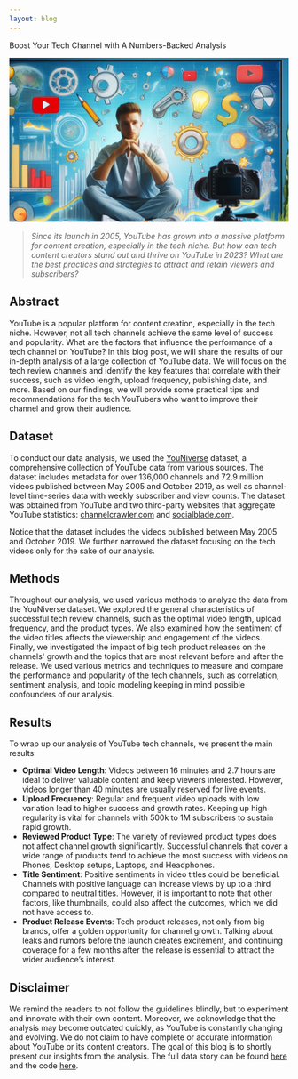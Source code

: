 ```yaml
---
layout: blog
---
```

<span class="post-title">Boost Your Tech Channel with A Numbers-Backed Analysis</span>

![thumbnail](/imgs/youtube_analysis_1.png)

>*Since its launch in 2005, YouTube has grown into a massive platform for content creation, especially in the tech niche. But how can tech content creators stand out and thrive on YouTube in 2023? What are the best practices and strategies to attract and retain viewers and subscribers?*

## <span class="section-bar"></span> Abstract

YouTube is a popular platform for content creation, especially in the tech niche. However, not all tech channels achieve the same level of success and popularity. What are the factors that influence the performance of a tech channel on YouTube? In this blog post, we will share the results of our in-depth analysis of a large collection of YouTube data. We will focus on the tech review channels and identify the key features that correlate with their success, such as video length, upload frequency, publishing date, and more. Based on our findings, we will provide some practical tips and recommendations for the tech YouTubers who want to improve their channel and grow their audience. 

## <span class="section-bar"></span> Dataset

To conduct our data analysis, we used the [YouNiverse](https://arxiv.org/abs/2012.10378) dataset, a comprehensive collection of YouTube data from various sources. The dataset includes metadata for over 136,000 channels and 72.9 million videos published between May 2005 and October 2019, as well as channel-level time-series data with weekly subscriber and view counts. The dataset was obtained from YouTube and two third-party websites that aggregate YouTube statistics: [channelcrawler.com](http://channelcrawler.com/) and [socialblade.com](http://socialblade.com/). 

Notice that the dataset includes the videos published between May 2005 and October 2019. We further narrowed the dataset focusing on the tech videos only for the sake of our analysis.

## <span class="section-bar"></span> Methods

Throughout our analysis, we used various methods to analyze the data from the YouNiverse dataset. We explored the general characteristics of successful tech review channels, such as the optimal video length, upload frequency, and the product types. We also examined how the sentiment of the video titles affects the viewership and engagement of the videos. Finally, we investigated the impact of big tech product releases on the channels' growth and the topics that are most relevant before and after the release. We used various metrics and techniques to measure and compare the performance and popularity of the tech channels, such as correlation, sentiment analysis, and topic modeling keeping in mind possible confounders of our analysis.

## <span class="section-bar"></span> Results

To wrap up our analysis of YouTube tech channels, we present the main results:

- **Optimal Video Length**: Videos between 16 minutes and 2.7 hours are ideal to deliver valuable content and keep viewers interested. However, videos longer than 40 minutes are usually reserved for live events.
- **Upload Frequency**: Regular and frequent video uploads with low variation lead to higher success and growth rates. Keeping up high regularity is vital for channels with 500k to 1M subscribers to sustain rapid growth.
- **Reviewed Product Type**: The variety of reviewed product types does not affect channel growth significantly. Successful channels that cover a wide range of products tend to achieve the most success with videos on Phones, Desktop setups, Laptops, and Headphones.
- **Title Sentiment**: Positive sentiments in video titles could be beneficial. Channels with positive language can increase views by up to a third compared to neutral titles. However, it is important to note that other factors, like thumbnails, could also affect the outcomes, which we did not have access to.
- **Product Release Events**: Tech product releases, not only from big brands, offer a golden opportunity for channel growth. Talking about leaks and rumors before the launch creates excitement, and continuing coverage for a few months after the release is essential to attract the wider audience’s interest.

## <span class="section-bar"></span> Disclaimer

We remind the readers to not follow the guidelines blindly, but to experiment and innovate with their own content. Moreover, we acknowledge that the analysis may become outdated quickly, as YouTube is constantly changing and evolving. We do not claim to have complete or accurate information about YouTube or its content creators. The goal of this blog is to shortly present our insights from the analysis. The full data story can be found [here](https://jakhongir0103.github.io/datastory/) and the code [here](https://github.com/Jakhongir0103/A-recipe-for-a-successful-tech-review-channel/).
